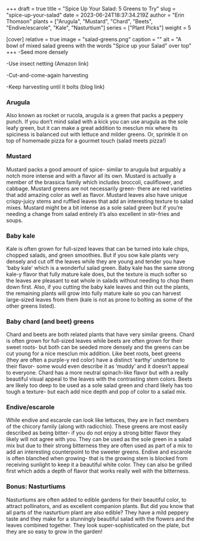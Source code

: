 +++
draft = true
title = "Spice Up Your Salad: 5 Greens to Try"
slug = "spice-up-your-salad"
date = 2023-06-24T18:37:34.219Z
author = "Erin Thomson"
plants = ["Arugula", "Mustard", "Chard", "Beets", "Endive/escarole", "Kale", "Nasturtium"]
series = ["Plant Picks"]
weight = 5

[cover]
relative = true
image = "salad-greens.png"
caption = ""
alt = "A bowl of mixed salad greens with the words \"Spice up your Salad\" over top"
+++
\-Seed more densely

\-Use insect netting (Amazon link)

\-Cut-and-come-again harvesting

\-Keep harvesting until it bolts (blog link)



### Arugula

Also known as rocket or rucola, arugula is a green that packs a peppery punch. If you don’t mind salad with a kick you can use arugula as the sole leafy green, but it can make a great addition to mesclun mix where its spiciness is balanced out with lettuce and milder greens. Or, sprinkle it on top of homemade pizza for a gourmet touch (salad meets pizza!)

### Mustard

Mustard packs a good amount of spice- similar to arugula but arguably a notch more intense and with a flavor all its own. Mustard is actually a member of the brassica family which includes broccoli, cauliflower, and cabbage. Mustard greens are not necessarily green- there are red varieties that add amazing color as well as flavor. Mustard leaves also have unique crispy-juicy stems and ruffled leaves that add an interesting texture to salad mixes. Mustard might be a bit intense as a sole salad green but if you’re needing a change from salad entirely it’s also excellent in stir-fries and soups.

### Baby kale

Kale is often grown for full-sized leaves that can be turned into kale chips, chopped salads, and green smoothies. But if you sow kale plants very densely and cut off the leaves while they are young and tender you have ‘baby kale’ which is a wonderful salad green. Baby kale has the same strong kale-y flavor that fully mature kale does, but the texture is much softer so the leaves are pleasant to eat whole in salads without needing to chop them down first. Also, if you cutting the baby kale leaves and thin out the plants, the remaining plants will grow into fully mature kale so you can harvest large-sized leaves from them (kale is not as prone to bolting as some of the other greens listed).

### Baby chard (and beet) greens

Chard and beets are both related plants that have very similar greens. Chard is often grown for full-sized leaves while beets are often grown for their sweet roots- but both can be seeded more densely and the greens can be cut young for a nice mesclun mix addition. Like beet roots, beet greens (they are often a purple-y red color) have a distinct ‘earthy’ undertone to their flavor- some would even describe it as ‘muddy’ and it doesn’t appeal to everyone. Chard has a more neutral spinach-like flavor but with a really beautiful visual appeal to the leaves with the contrasting stem colors. Beets are likely too deep to be used as a sole salad green and chard likely has too tough a texture- but each add nice depth and pop of color to a salad mix.

### Endive/escarole

While endive and escarole can look like lettuces, they are in fact members of the chicory family (along with radicchio). These greens are most easily described as being bitter- if you do not enjoy a strong bitter flavor they likely will not agree with you. They can be used as the sole green in a salad mix but due to their strong bitterness they are often used as part of a mix to add an interesting counterpoint to the sweeter greens. Endive and escarole is often blanched when growing- that is the growing stem is blocked from receiving sunlight to keep it a beautiful white color. They can also be grilled first which adds a depth of flavor that works really well with the bitterness.

### Bonus: Nasturtiums

Nasturtiums are often added to edible gardens for their beautiful color, to attract pollinators, and as excellent companion plants. But did you know that all parts of the nasturtium plant are also edible? They have a mild peppery taste and they make for a stunningly beautiful salad with the flowers and the leaves combined together. They look super-sophisticated on the plate, but they are so easy to grow in the garden!
